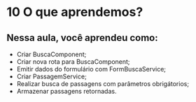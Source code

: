 # 10 O que aprendemos?

## Nessa aula, você aprendeu como:

- Criar BuscaComponent;
- Criar nova rota para BuscaComponent;
- Emitir dados do formulário com FormBuscaService;
- Criar PassagemService;
- Realizar busca de passagens com parâmetros obrigátorios;
- Armazenar passagens retornadas.